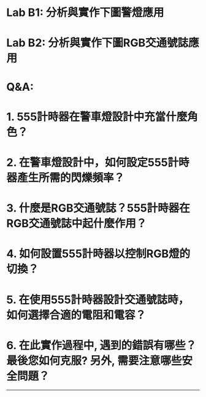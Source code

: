 # Lab B1: 分析與實作下圖警燈應用

# Lab B2: 分析與實作下圖RGB交通號誌應用

# Q&A:

# 1. 555計時器在警車燈設計中充當什麼角色？

# 2. 在警車燈設計中，如何設定555計時器產生所需的閃爍頻率？

# 3. 什麼是RGB交通號誌？555計時器在RGB交通號誌中起什麼作用？

# 4. 如何設置555計時器以控制RGB燈的切換？

# 5. 在使用555計時器設計交通號誌時，如何選擇合適的電阻和電容？

# 6. 在此實作過程中, 遇到的錯誤有哪些？最後您如何克服? 另外, 需要注意哪些安全問題？

---

